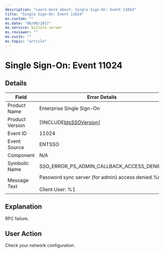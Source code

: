 ```yaml
---
description: "Learn more about: Single Sign-On: Event 11024"
title: "Single Sign-On: Event 11024"
ms.custom: ""
ms.date: "06/08/2017"
ms.service: biztalk-server
ms.reviewer: ""
ms.suite: ""
ms.topic: "article"
---
```

# Single Sign-On: Event 11024
## Details  
  
| Field | Error Details|
|-----------------|-------------------------------------------------------------------------------|
|  Product Name   |                           Enterprise Single Sign-On                           |
| Product Version |          [!INCLUDE[btsSSOVersion](../includes/btsssoversion-md.md)]           |
|    Event ID     |                                     11024                                     |
|  Event Source   |                                    ENTSSO                                     |
|    Component    |                                      N/A                                      |
|  Symbolic Name  |                   SSO_ERROR_PS_ADMIN_CALLBACK_ACCESS_DENIED                   |
|  Message Text   | Password sync server (for admin) access denied.%r<br /><br /> Client User: %1 |
  
## Explanation  
 RPC failure.  
  
## User Action  
 Check your network configuration.
